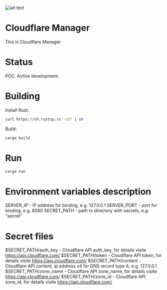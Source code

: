 ![alt text](https://github.com/akropolisio/cloudflare-manager/blob/master/img/web3%20foundation_grants_badge_black.png "Project supported by web3 foundation grants program")

# Cloudflare Manager

This is Cloudflare Manager.

# Status

POC. Active development.

# Building

Install Rust:

```bash
curl https://sh.rustup.rs -sSf | sh
```

Build:

```bash
cargo build
```

# Run

```bash
cargo run
```

# Environment variables description
SERVER_IP - IP address for binding, e.g. 127.0.0.1
SERVER_PORT - port for binding, e.g. 8080
SECRET_PATH - path to directory with secrets, e.g. "secret"

# Secret files
$SECRET_PATH/auth_key - Cloudflare API auth_key, for details visite https://api.cloudflare.com/
$SECRET_PATH/token - Cloudflare API token, for details visite https://api.cloudflare.com/
$SECRET_PATH/content - Cloudflare API content, ip address v4 for DNS record type A, e.g. 127.0.0.1
$SECRET_PATH/zone_name - Cloudflare API zone_name, for details visite https://api.cloudflare.com/
$SECRET_PATH/zone_id - Cloudflare API zone_id, for details visite https://api.cloudflare.com/
